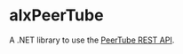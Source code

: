 # alxPeerTube
A .NET library to use the [PeerTube REST API](https://docs.joinpeertube.org/api/rest-getting-started).
